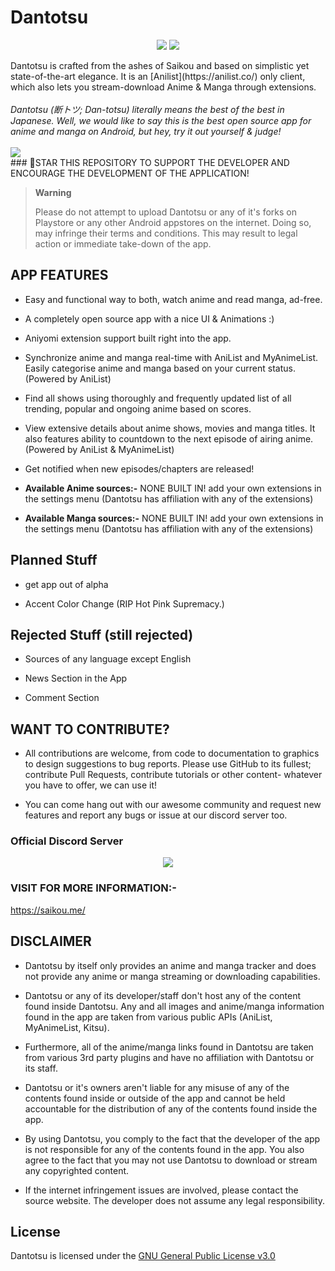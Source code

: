 # **Dantotsu**
<p align="center">
   <a href="https://discord.gg/4HPZ5nAWwM"><img src="https://img.shields.io/badge/Discord-7289DA?style=for-the-badge&logo=discord&logoColor=white"></a>
   <a href="https://github.com/saikou-app/saikou/releases"><img src="https://img.shields.io/github/downloads/saikou-app/saikou/total?color=%233DDC84&logo=android&logoColor=%23fff&style=for-the-badge"></a>
</p>
Dantotsu is crafted from the ashes of Saikou and based on simplistic yet state-of-the-art elegance. It is an [Anilist](https://anilist.co/) only client, which also lets you stream-download Anime & Manga through extensions.
<br><br>
<i>Dantotsu (断トツ; Dan-totsu) literally means the best of the best in Japanese. Well, we would like to say this is the best open source app for anime and manga on Android, but hey, try it out yourself & judge!
</i> 
<br>
<br>
<a href="https://www.buymeacoffee.com/rebelonion"><img src="https://img.buymeacoffee.com/button-api/?text=Buy me a coffee&emoji=&slug=rebelonion&button_colour=FFDD00&font_colour=000000&font_family=Poppins&outline_colour=000000&coffee_colour=ffffff" /></a>
<br>
### 🌟STAR THIS REPOSITORY TO SUPPORT THE DEVELOPER AND ENCOURAGE THE DEVELOPMENT OF THE APPLICATION!

> **Warning**
> 
> Please do not attempt to upload Dantotsu or any of it's forks on Playstore or any other Android appstores on the internet. Doing so, may infringe their terms and conditions. This may result to legal action or immediate take-down of the app.

<!--<img src="https://github.com/saikou-app/saikou-app.github.io/blob/main/assets/Screenshot_20220330-175525.png?raw=true" style="width: 23%;margin:16px;" />&nbsp;&nbsp;<img src="https://github.com/saikou-app/saikou-app.github.io/blob/main/assets/Screenshot_20220330-175542.png?raw=true" style="width: 23%;margin:16px;" />&nbsp;&nbsp;<img src="https://github.com/saikou-app/saikou-app.github.io/blob/main/assets/Screenshot_20220330-175551.png?raw=true" style="width: 23%;margin:16px;" />&nbsp;&nbsp;<img src="https://github.com/saikou-app/saikou-app.github.io/blob/main/assets/Screenshot_20220330-175600.png?raw=true" style="width: 23%;margin:16px;" />&nbsp;&nbsp;<img src="https://github.com/saikou-app/saikou-app.github.io/blob/main/assets/Screenshot_20220330-183102.png?raw=true" style="width: 23%;margin:16px;" />&nbsp;&nbsp;<img src="https://github.com/saikou-app/saikou-app.github.io/blob/main/assets/Screenshot_20220330-183112.png?raw=true" style="width: 23%;margin:16px;" />&nbsp;&nbsp;<img src="https://github.com/saikou-app/saikou-app.github.io/blob/main/assets/Screenshot_20220330-183120.png?raw=true" style="width: 23%;margin:16px;" />&nbsp;&nbsp;<img src="https://github.com/saikou-app/saikou-app.github.io/blob/main/assets/Screenshot_20220330-182352.png?raw=true" style="width: 23%;margin:16px;" />&nbsp;&nbsp;<img src="https://github.com/saikou-app/saikou-app.github.io/blob/main/assets/Screenshot_20220330-182421.png?raw=true" style="width: 23%;margin:16px;" />-->


## APP FEATURES

- Easy and functional way to both, watch anime and read manga, ad-free.

- A completely open source app with a nice UI & Animations :)

- Aniyomi extension support built right into the app.

- Synchronize anime and manga real-time with AniList and MyAnimeList. Easily categorise anime and manga based on your current status. (Powered by AniList)

- Find all shows using thoroughly and frequently updated list of all trending, popular and ongoing anime based on scores.

- View extensive details about anime shows, movies and manga titles. It also features ability to countdown to the next episode of airing anime. (Powered by AniList & MyAnimeList)

- Get notified when new episodes/chapters are released!


* **Available Anime sources:-**
NONE BUILT IN!
add your own extensions in the settings menu (Dantotsu has affiliation with any of the extensions)


* **Available Manga sources:-**
  NONE BUILT IN!
  add your own extensions in the settings menu (Dantotsu has affiliation with any of the extensions)

## Planned Stuff

- get app out of alpha

- Accent Color Change (RIP Hot Pink Supremacy.)
 

## Rejected Stuff (still rejected)

- Sources of any language except English

- News Section in the App
 
- Comment Section


## WANT TO CONTRIBUTE?

- All contributions are welcome, from code to documentation to graphics to design suggestions to bug reports. Please use GitHub to its fullest; contribute Pull Requests, contribute tutorials or other content- whatever you have to offer, we can use it!

- You can come hang out with our awesome community and request new features and report any bugs or issue at our discord server too.

### Official Discord Server
 
<p align="center">
 <a href="https://discord.gg/4HPZ5nAWwM">
  <img src="https://invidget.switchblade.xyz/2T7TunuwFZ">
 </a>
</p>


### VISIT FOR MORE INFORMATION:-

https://saikou.me/

## DISCLAIMER

* Dantotsu by itself only provides an anime and manga tracker and does not provide any anime or manga streaming or downloading capabilities. 

* Dantotsu or any of its developer/staff don't host any of the content found inside Dantotsu. Any and all images and anime/manga information found in the app are taken from various public APIs (AniList, MyAnimeList, Kitsu).

* Furthermore, all of the anime/manga links found in Dantotsu are taken from various 3rd party plugins and have no affiliation with Dantotsu or its staff.

* Dantotsu or it's owners aren't liable for any misuse of any of the contents found inside or outside of the app and cannot be held accountable for the distribution of any of the contents found inside the app.

* By using Dantotsu, you comply to the fact that the developer of the app is not responsible for any of the contents found in the app. You also agree to the fact that you may not use Dantotsu to download or stream any copyrighted content.

* If the internet infringement issues are involved, please contact the source website. The developer does not assume any legal responsibility.

## License

Dantotsu is licensed under the [GNU General Public License v3.0](LICENSE.md)
